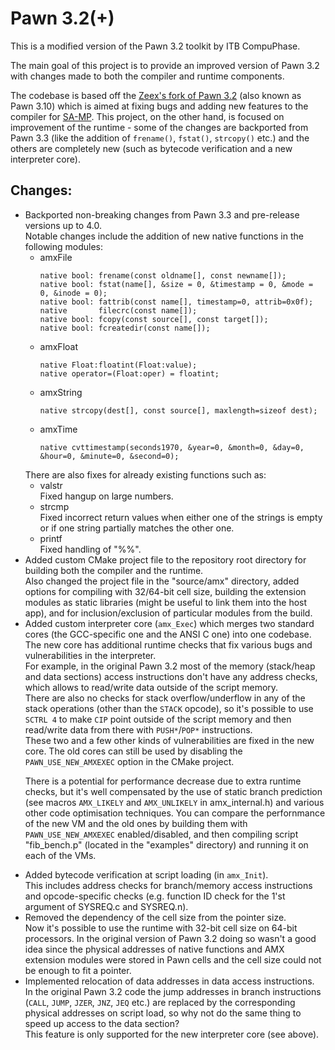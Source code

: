 # Pawn 3.2(+)

This is a modified version of the Pawn 3.2 toolkit by ITB CompuPhase.

The main goal of this project is to provide an improved version of Pawn 3.2 with changes made to both the compiler and runtime components.

The codebase is based off the [Zeex's fork of Pawn 3.2](https://github.com/pawn-lang/compiler) (also known as Pawn 3.10) which is aimed at fixing bugs and adding new features to the compiler for [SA-MP](http://sa-mp.com/).
This project, on the other hand, is focused on improvement of the runtime - some of the changes are backported from Pawn 3.3 (like the addition of <code>frename()</code>, <code>fstat()</code>, <code>strcopy()</code> etc.) and the others are completely new (such as bytecode verification and a new interpreter core).


## Changes:
<ul>
<li>Backported non-breaking changes from Pawn 3.3 and pre-release versions up to 4.0.
<br/>Notable changes include the addition of new native functions in the following modules:
<ul>
<li>amxFile

```Pawn
native bool: frename(const oldname[], const newname[]);
native bool: fstat(name[], &size = 0, &timestamp = 0, &mode = 0, &inode = 0);
native bool: fattrib(const name[], timestamp=0, attrib=0x0f);
native       filecrc(const name[]);
native bool: fcopy(const source[], const target[]);
native bool: fcreatedir(const name[]);
```
</li>

<li>amxFloat

```Pawn
native Float:floatint(Float:value);
native operator=(Float:oper) = floatint;
```
</li>

<li>amxString

```Pawn
native strcopy(dest[], const source[], maxlength=sizeof dest);
```
</li>

<li>amxTime

```Pawn
native cvttimestamp(seconds1970, &year=0, &month=0, &day=0, &hour=0, &minute=0, &second=0);
```
</li>
</ul>
There are also fixes for already existing functions such as:
<ul>
<li>valstr
<br/>Fixed hangup on large numbers.
</li>

<li>strcmp
<br/>Fixed incorrect return values when either one of the strings is empty or if one string partially matches the other one.
</li>

<li>printf
<br/>Fixed handling of "%%".
</li>
</ul>
</li>

<li>Added custom CMake project file to the repository root directory for building both the compiler and the runtime.
<br/>Also changed the project file in the "source/amx" directory, added options for compiling with 32/64-bit cell size, building the extension modules as static libraries (might be useful to link them into the host app), and for inclusion/exclusion of particular modules from the build.
</li>

<li>Added custom interpreter core (<code>amx_Exec</code>) which merges two standard cores (the GCC-specific one and the ANSI C one) into one codebase.
<br/>The new core has additional runtime checks that fix various bugs and vulnerabilities in the interpreter.
<br/>For example, in the original Pawn 3.2 most of the memory (stack/heap and data sections) access instructions don't have any address checks, which allows to read/write data outside of the script memory.
<br/>There are also no checks for stack overflow/underflow in any of the stack operations (other than the <code>STACK</code> opcode), so it's possible to use <code>SCTRL 4</code> to make <code>CIP</code> point outside of the script memory and then read/write data from there with <code>PUSH*</code>/<code>POP*</code> instructions.
<br/>These two and a few other kinds of vulnerabilities are fixed in the new core.
The old cores can still be used by disabling the <code>PAWN_USE_NEW_AMXEXEC</code> option in the CMake project.

There is a potential for performance decrease due to extra runtime checks, but it's well compensated by the use of static branch prediction (see macros <code>AMX_LIKELY</code> and <code>AMX_UNLIKELY</code> in amx_internal.h) and various other code optimisation techniques.
You can compare the perfornmance of the new VM and the old ones by building them with <code>PAWN_USE_NEW_AMXEXEC</code> enabled/disabled, and then compiling script "fib_bench.p" (located in the "examples" directory) and running it on each of the VMs.
</li>

<li>Added bytecode verification at script loading (in <code>amx_Init</code>).
<br/>This includes address checks for branch/memory access instructions and opcode-specific checks (e.g. function ID check for the 1'st argument of SYSREQ.c and SYSREQ.n).
</li>

<li>Removed the dependency of the cell size from the pointer size.
<br/>Now it's possible to use the runtime with 32-bit cell size on 64-bit processors.
In the original version of Pawn 3.2 doing so wasn't a good idea since the physical addresses of native functions and AMX extension modules were stored in Pawn cells and the cell size could not be enough to fit a pointer.
</li>

<li>Implemented relocation of data addresses in data access instructions.
<br/>In the original Pawn 3.2 code the jump addresses in branch instructions (<code>CALL</code>, <code>JUMP</code>, <code>JZER</code>, <code>JNZ</code>, <code>JEQ</code> etc.) are replaced by the corresponding physical addresses on script load, so why not do the same thing to speed up access to the data section?
<br/>This feature is only supported for the new interpreter core (see above).
</li>
</ul>
